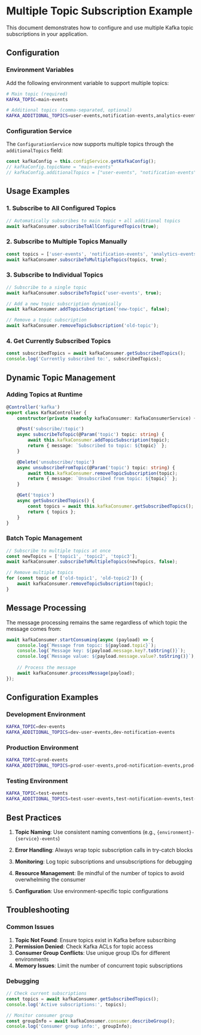 # Multiple Topic Subscription Example

This document demonstrates how to configure and use multiple Kafka topic subscriptions in your application.

## Configuration

### Environment Variables

Add the following environment variable to support multiple topics:

```bash
# Main topic (required)
KAFKA_TOPIC=main-events

# Additional topics (comma-separated, optional)
KAFKA_ADDITIONAL_TOPICS=user-events,notification-events,analytics-events,dlq-events
```

### Configuration Service

The `ConfigurationService` now supports multiple topics through the `additionalTopics` field:

```typescript
const kafkaConfig = this.configService.getKafkaConfig();
// kafkaConfig.topicName = "main-events"
// kafkaConfig.additionalTopics = ["user-events", "notification-events", "analytics-events", "dlq-events"]
```

## Usage Examples

### 1. Subscribe to All Configured Topics

```typescript
// Automatically subscribes to main topic + all additional topics
await kafkaConsumer.subscribeToAllConfiguredTopics(true);
```

### 2. Subscribe to Multiple Topics Manually

```typescript
const topics = ['user-events', 'notification-events', 'analytics-events'];
await kafkaConsumer.subscribeToMultipleTopics(topics, true);
```

### 3. Subscribe to Individual Topics

```typescript
// Subscribe to a single topic
await kafkaConsumer.subscribeToTopic('user-events', true);

// Add a new topic subscription dynamically
await kafkaConsumer.addTopicSubscription('new-topic', false);

// Remove a topic subscription
await kafkaConsumer.removeTopicSubscription('old-topic');
```

### 4. Get Currently Subscribed Topics

```typescript
const subscribedTopics = await kafkaConsumer.getSubscribedTopics();
console.log('Currently subscribed to:', subscribedTopics);
```

## Dynamic Topic Management

### Adding Topics at Runtime

```typescript
@Controller('kafka')
export class KafkaController {
    constructor(private readonly kafkaConsumer: KafkaConsumerService) {}

    @Post('subscribe/:topic')
    async subscribeToTopic(@Param('topic') topic: string) {
        await this.kafkaConsumer.addTopicSubscription(topic);
        return { message: `Subscribed to topic: ${topic}` };
    }

    @Delete('unsubscribe/:topic')
    async unsubscribeFromTopic(@Param('topic') topic: string) {
        await this.kafkaConsumer.removeTopicSubscription(topic);
        return { message: `Unsubscribed from topic: ${topic}` };
    }

    @Get('topics')
    async getSubscribedTopics() {
        const topics = await this.kafkaConsumer.getSubscribedTopics();
        return { topics };
    }
}
```

### Batch Topic Management

```typescript
// Subscribe to multiple topics at once
const newTopics = ['topic1', 'topic2', 'topic3'];
await kafkaConsumer.subscribeToMultipleTopics(newTopics, false);

// Remove multiple topics
for (const topic of ['old-topic1', 'old-topic2']) {
    await kafkaConsumer.removeTopicSubscription(topic);
}
```

## Message Processing

The message processing remains the same regardless of which topic the message comes from:

```typescript
await kafkaConsumer.startConsuming(async (payload) => {
    console.log(`Message from topic: ${payload.topic}`);
    console.log(`Message key: ${payload.message.key?.toString()}`);
    console.log(`Message value: ${payload.message.value?.toString()}`);
    
    // Process the message
    await kafkaConsumer.processMessage(payload);
});
```

## Configuration Examples

### Development Environment

```bash
KAFKA_TOPIC=dev-events
KAFKA_ADDITIONAL_TOPICS=dev-user-events,dev-notification-events
```

### Production Environment

```bash
KAFKA_TOPIC=prod-events
KAFKA_ADDITIONAL_TOPICS=prod-user-events,prod-notification-events,prod-analytics-events,prod-audit-events
```

### Testing Environment

```bash
KAFKA_TOPIC=test-events
KAFKA_ADDITIONAL_TOPICS=test-user-events,test-notification-events,test-dlq-events
```

## Best Practices

1. **Topic Naming**: Use consistent naming conventions (e.g., `{environment}-{service}-events`)

2. **Error Handling**: Always wrap topic subscription calls in try-catch blocks

3. **Monitoring**: Log topic subscriptions and unsubscriptions for debugging

4. **Resource Management**: Be mindful of the number of topics to avoid overwhelming the consumer

5. **Configuration**: Use environment-specific topic configurations

## Troubleshooting

### Common Issues

1. **Topic Not Found**: Ensure topics exist in Kafka before subscribing
2. **Permission Denied**: Check Kafka ACLs for topic access
3. **Consumer Group Conflicts**: Use unique group IDs for different environments
4. **Memory Issues**: Limit the number of concurrent topic subscriptions

### Debugging

```typescript
// Check current subscriptions
const topics = await kafkaConsumer.getSubscribedTopics();
console.log('Active subscriptions:', topics);

// Monitor consumer group
const groupInfo = await kafkaConsumer.consumer.describeGroup();
console.log('Consumer group info:', groupInfo);
```
